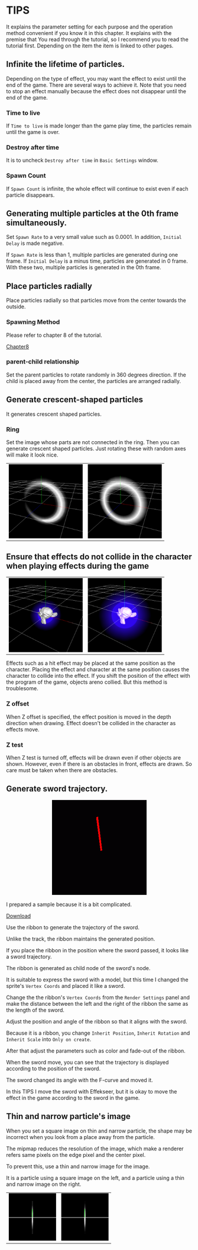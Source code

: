 ﻿# TIPS



It explains the parameter setting for each purpose and the operation method convenient if you know it in this chapter.
It explains with the premise that You read through the tutorial, so I recommend you to read the tutorial first.
Depending on the item the item is linked to other pages.

## Infinite the lifetime of particles.

Depending on the type of effect, you may want the effect to exist until the end of the game.
There are several ways to achieve it.
Note that you need to stop an effect manually because the effect does not disappear until the end of the game.

### Time to live

If ```Time to live``` is made longer than the game play time, the particles remain until the game is over.

### Destroy after time

It is to uncheck ```Destroy after time``` in ```Basic Settings``` window.

### Spawn Count

If ```Spawn Count``` is infinite, the whole effect will continue to exist even if each particle disappears.

## Generating multiple particles at the 0th frame simultaneously.

Set ```Spawn Rate``` to a very small value such as 0.0001.
In addition, ```Initial Delay``` is made negative.

If ```Spawn Rate``` is less than 1, multiple particles are generated during one frame.
If ```Initial Delay``` is a minus time, particles are generated in 0 frame.
With these two, multiple particles is generated in the 0th frame.

## Place particles radially

Place particles radially so that particles move from the center towards the outside.

### Spawning Method

Please refer to chapter 8 of the tutorial.

[Chapter8](../ToolTutorial/08)

### parent-child relationship

Set the parent particles to rotate randomly in 360 degrees direction.
If the child is placed away from the center, the particles are arranged radially.

## Generate crescent-shaped particles

It generates crescent shaped particles.

### Ring

Set the image whose parts are not connected in the ring. Then you can generate crescent shaped particles.
Just rotating these with random axes will make it look nice.

<table>
	<tr>
		<td>
			<img src="../../img/Tips/Crescent.png" width="200" height="200">
		</td>
		<td>
			<img src="../../img/Tips/Crescent_WO_Texture.png" width="200" height="200">
		</td>
	</tr>
</table>

## Ensure that effects do not collide in the character when playing effects during the game

<table>
	<tr>
		<td>
			<img src="../../img/Reference/depth_Z-Offset-None.png" width="200" height="200">
		</td>
		<td>
			<img src="../../img/Reference/depth_Z-Offset-4.png" width="200" height="200">
		</td>
	</tr>
</table>

Effects such as a hit effect may be placed at the same position as the character.
Placing the effect and character at the same position causes the character to collide into the effect.
If you shift the position of the effect with the program of the game, objects areno collied. But this method is troublesome.

### Z offset

When Z offset is specified, the effect position is moved in the depth direction when drawing.
Effect doesn't be collided in the character as effects move.

### Z test

When Z test is turned off, effects will be drawn even if other objects are shown.
However, even if there is an obstacles in front, effects are drawn. So care must be taken when there are obstacles.

## Generate sword trajectory.

<div align="center">
<img src="../../img/Tips/SwordLineInEffekseer1.gif">
</div>

I prepared a sample because it is a bit complicated.

[Download](../../Sample/Tips/SwordLineInEffekseer1.zip)

Use the ribbon to generate the trajectory of the sword.

Unlike the track, the ribbon maintains the generated position.

If you place the ribbon in the position where the sword passed, it looks like a sword trajectory.

The ribbon is generated as child node of the sword's node.

It is suitable to express the sword with a model, but this time I changed the sprite's ```Vertex Coords``` and placed it like a sword.

Change the the ribbon's ```Vertex Coords``` from the ```Render Settings``` panel and make the distance between the left and the right of the ribbon the same as the length of the sword.

Adjust the position and angle of the ribbon so that it aligns with the sword.

Because it is a ribbon, you change ```Inherit Position```, ```Inherit Rotation``` and ```Inherit Scale``` into ```Only on create```.

After that adjust the parameters such as color and fade-out of the ribbon.

When the sword move, you can see that the trajectory is displayed according to the position of the sword.

The sword changed its angle with the F-curve and moved it.

In this TIPS I move the sword with Effekseer, but it is okay to move the effect in the game according to the sword in the game.

## Thin and narrow particle's image

When you set a square image on thin and narrow particle, the shape may be incorrect when you look from a place away from the particle.

The mipmap reduces the resolution of the image, which make a renderer refers same pixels on the edge pixel and the center pixel.

To prevent this, use a thin and narrow image for the image.

It is a particle using a square image on the left, and a particle using a thin and narrow image on the right.

<table>
	<tr>
		<td>
			<img src="../../img/Tips/Long_and_narrow_1.png">
		</td>
		<td>
			<img src="../../img/Tips/Long_and_narrow_2.png">
		</td>
	</tr>
</table>

</div>